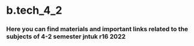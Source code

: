 # b.tech_4_2

### Here you can find materials and important links related to the subjects of 4-2 semester jntuk r16 2022

